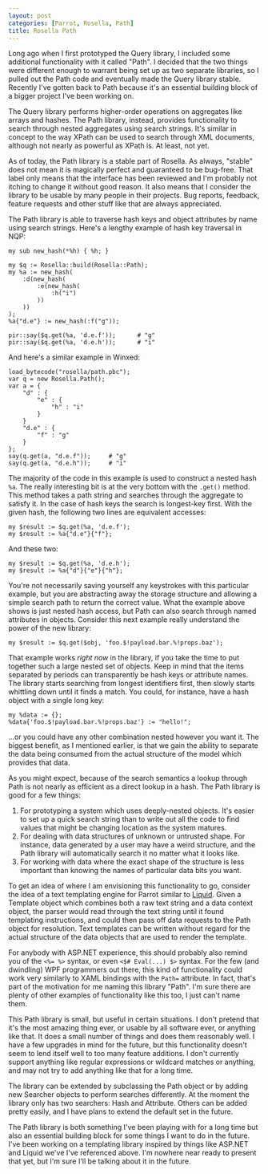 ```yaml
---
layout: post
categories: [Parrot, Rosella, Path]
title: Rosella Path
---
```


Long ago when I first prototyped the Query library, I included some additional
functionality with it called "Path". I decided that the two things were
different enough to warrant being set up as two separate libraries, so I
pulled out the Path code and eventually made the Query library stable.
Recently I've gotten back to Path because it's an essential building block of
a bigger project I've been working on.

The Query library performs higher-order operations on aggregates like arrays
and hashes. The Path library, instead, provides functionality to search
through nested aggregates using search strings. It's similar in concept to
the way XPath can be used to search through XML documents, although not nearly
as powerful as XPath is. At least, not yet.

As of today, the Path library is a stable part of Rosella. As always, "stable"
does not mean it is magically perfect and guaranteed to be bug-free. That
label only means that the interface has been reviewed and I'm probably not
itching to change it without good reason. It also means that I consider the
library to be usable by many people in their projects. Bug reports, feedback,
feature requests and other stuff like that are always appreciated.

The Path library is able to traverse hash keys and object attributes by name
using search strings. Here's a lengthy example of hash key traversal in NQP:

    my sub new_hash(*%h) { %h; }

    my $q := Rosella::build(Rosella::Path);
    my %a := new_hash(
        :d(new_hash(
            :e(new_hash(
                :h("i")
            ))
        ))
    );
    %a{"d.e"} := new_hash(:f("g"));

    pir::say($q.get(%a, 'd.e.f'));      # "g"
    pir::say($q.get(%a, 'd.e.h'));      # "i"

And here's a similar example in Winxed:

    load_bytecode("rosella/path.pbc");
    var q = new Rosella.Path();
    var a = {
        "d" : {
            "e" : {
                "h" : "i"
            }
        }
        "d.e" : {
            "f" : "g"
        }
    };
    say(q.get(a, "d.e.f"));     # "g"
    say(q.get(a, "d.e.h"));     # "i"

The majority of the code in this example is used to construct a nested hash
`%a`. The really interesting bit is at the very bottom with the `.get()`
method. This method takes a path string and searches through the aggregate
to satisfy it. In the case of hash keys the search is longest-key first.
With the given hash, the following two lines are equivalent accesses:

    my $result := $q.get(%a, 'd.e.f');
    my $result := %a{"d.e"}{"f"};

And these two:

    my $result := $q.get(%a, 'd.e.h');
    my $result := %a{"d"}{"e"}{"h"};

You're not necessarily saving yourself any keystrokes with this particular
example, but you are abstracting away the storage structure and allowing a
simple search path to return the correct value. What the example above shows
is just nested hash access, but Path can also search through named attributes
in objects. Consider this next example really understand the power of the new
library:

    my $result := $q.get($obj, 'foo.$!payload.bar.%!props.baz');

That example works *right now* in the library, if you take the time to
put together such a large nested set of objects. Keep in mind that the items
separated by periods can transparently be hash keys or attribute names. The
library starts searching from longest identifiers first, then slowly starts
whittling down until it finds a match. You could, for instance, have a hash
object with a single long key:

    my %data := {};
    %data{'foo.$!payload.bar.%!props.baz'} := "hello!";

...or you could have any other combination nested however you want it. The
biggest benefit, as I mentioned earlier, is that we gain the ability to
separate the data being consumed from the actual structure of the model which
provides that data.

As you might expect, because of the search semantics a lookup through Path is
not nearly as efficient as a direct lookup in a hash. The Path library is good
for a few things:

1. For prototyping a system which uses deeply-nested objects. It's easier to
   set up a quick search string than to write out all the code to find values
   that might be changing location as the system matures.
2. For dealing with data structures of unknown or untrusted shape. For
   instance, data generated by a user may have a weird structure, and the Path
   library will automatically search it no matter what it looks like.
3. For working with data where the exact shape of the structure is less
   important than knowing the names of particular data bits you want.

To get an idea of where I am envisioning this functionality to go, consider
the idea of a text templating engine for Parrot similar to [Liquid][]. Given a
Template object which combines both a raw text string and a data context
object, the parser would read through the text string until it found
templating instructions, and could then pass off data requests to the Path
object for resolution. Text templates can be written without regard for the
actual structure of the data objects that are used to render the template.

For anybody with ASP.NET experience, this should probably also remind you of
the `<%= %>` syntax, or even `<$# Eval(...) $>` syntax. For the few (and
dwindling) WPF programmers out there, this kind of functionality could work
very similarly to XAML bindings with the `Path=` attribute. In fact, that's
part of the motivation for me naming this library "Path". I'm sure there are
plenty of other examples of functionality like this too, I just can't name
them.

[Liquid]: http://www.liquidmarkup.org/

This Path library is small, but useful in certain situations. I don't pretend
that it's the most amazing thing ever, or usable by all software ever, or
anything like that. It does a small number of things and does them reasonably
well. I have a few upgrades in mind for the future, but this functionality
doesn't seem to lend itself well to too many feature additions. I don't
currently support anything like regular expressions or wildcard matches or
anything, and may not try to add anything like that for a long time.

The library can be extended by subclassing the Path object or by adding new
Searcher objects to perform searches differently. At the moment the library
only has two searchers: Hash and Attribute. Others can be added pretty easily,
and I have plans to extend the default set in the future.

The Path library is both something I've been playing with for a long time but
also an essential building block for some things I want to do in the future.
I've been working on a templating library inspired by things like ASP.NET and
Liquid we've I've referenced above. I'm nowhere near ready to present that
yet, but I'm sure I'll be talking about it in the future.
